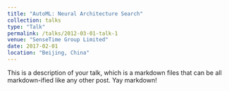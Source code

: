 ```yaml
---
title: "AutoML: Neural Architecture Search"
collection: talks
type: "Talk"
permalink: /talks/2012-03-01-talk-1
venue: "SenseTime Group Limited"
date: 2017-02-01
location: "Beijing, China"
---
```


This is a description of your talk, which is a markdown files that can be all markdown-ified like any other post. Yay markdown!
